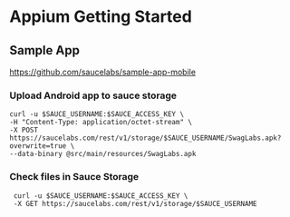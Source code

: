 # Appium Getting Started

## Sample App
https://github.com/saucelabs/sample-app-mobile

### Upload Android app to sauce storage
    curl -u $SAUCE_USERNAME:$SAUCE_ACCESS_KEY \
    -H "Content-Type: application/octet-stream" \
    -X POST https://saucelabs.com/rest/v1/storage/$SAUCE_USERNAME/SwagLabs.apk?overwrite=true \
    --data-binary @src/main/resources/SwagLabs.apk

### Check files in Sauce Storage
     curl -u $SAUCE_USERNAME:$SAUCE_ACCESS_KEY \
     -X GET https://saucelabs.com/rest/v1/storage/$SAUCE_USERNAME
